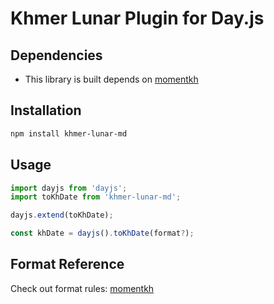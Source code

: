 # Khmer Lunar Plugin for Day.js

## Dependencies

- This library is built depends on [momentkh](https://github.com/ThyrithSor/momentkh)

## Installation

```bash
npm install khmer-lunar-md
```

## Usage

```javascript
import dayjs from 'dayjs';
import toKhDate from 'khmer-lunar-md';

dayjs.extend(toKhDate);

const khDate = dayjs().toKhDate(format?);
```

## Format Reference

Check out format rules: [momentkh](https://github.com/ThyrithSor/momentkh#format)
